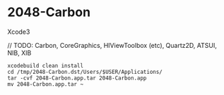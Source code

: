 2048-Carbon
===========

Xcode3

// TODO: Carbon, CoreGraphics, HIViewToolbox (etc), Quartz2D, ATSUI, NIB, XIB

```
xcodebuild clean install
cd /tmp/2048-Carbon.dst/Users/$USER/Applications/
tar -cvf 2048-Carbon.app.tar 2048-Carbon.app
mv 2048-Carbon.app.tar ~
```
